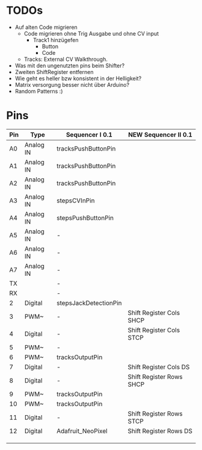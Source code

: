 # TODOs

* Auf alten Code migrieren
  * Code migrieren ohne Trig Ausgabe und ohne CV input
    * Track1 hinzügefen
      * Button
      * Code
  * Tracks: External CV Walkthrough.
* Was mit den ungenutzten pins beim Shifter?
* Zweiten ShiftRegister entfernen
* Wie geht es heller bzw konsistent in der Helligkeit?
* Matrix versorgung besser nicht über Arduino?
* Random Patterns :)





# Pins

| Pin  | Type      | Sequencer I 0.1       | NEW Sequencer II 0.1     |
| ---- | --------- | --------------------- | ------------------------ |
| A0   | Analog IN | tracksPushButtonPin   |                          |
| A1   | Analog IN | tracksPushButtonPin   |                          |
| A2   | Analog IN | tracksPushButtonPin   |                          |
| A3   | Analog IN | stepsCVInPin          |                          |
| A4   | Analog IN | stepsPushButtonPin    |                          |
| A5   | Analog IN | -                     |                          |
| A6   | Analog IN | -                     |                          |
| A7   | Analog IN | -                     |                          |
| TX   |           | -                     |                          |
| RX   |           | -                     |                          |
| 2    | Digital   | stepsJackDetectionPin |                          |
| 3    | PWM~      | -                     | Shift Register Cols SHCP |
| 4    | Digital   | -                     | Shift Register Cols STCP |
| 5    | PWM~      | -                     |                          |
| 6    | PWM~      | tracksOutputPin       |                          |
| 7    | Digital   | -                     | Shift Register Cols DS   |
| 8    | Digital   | -                     | Shift Register Rows SHCP |
| 9    | PWM~      | tracksOutputPin       |                          |
| 10   | PWM~      | tracksOutputPin       |                          |
| 11   | Digital   | -                     | Shift Register Rows STCP |
| 12   | Digital   | Adafruit_NeoPixel     | Shift Register Rows DS   |
|      |           |                       |                          |
|      |           |                       |                          |
|      |           |                       |                          |

